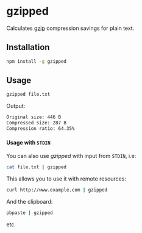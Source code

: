 # gzipped

Calculates [gzip](http://en.wikipedia.org/wiki/Gzip) compression savings for plain text.

## Installation

```sh
npm install -g gzipped
```

## Usage

```sh
gzipped file.txt
```

Output:

```sh
Original size: 446 B
Compressed size: 287 B
Compression ratio: 64.35%
```

#### Usage with `STDIN`

You can also use _gzipped_ with input from `STDIN`, i.e:

```sh
cat file.txt | gzipped
```

This allows you to use it with remote resources:

```sh
curl http://www.example.com | gzipped
```

And the clipboard:

```sh
pbpaste | gzipped
```

etc.